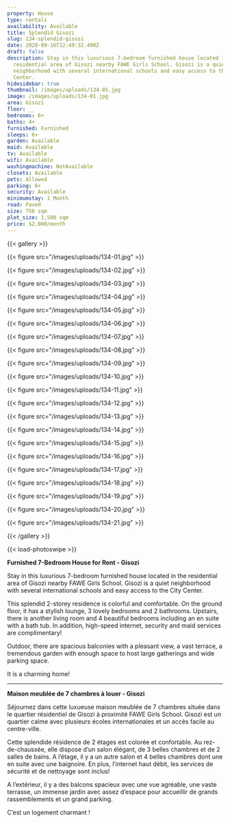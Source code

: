```yaml
---
property: House
type: rentals
availability: Available
title: Splendid Gisozi
slug: 134-splendid-gisozi
date: 2020-09-16T12:49:32.498Z
draft: false
description: Stay in this luxurious 7-bedroom furnished house located in the
  residential area of Gisozi nearby FAWE Girls School. Gisozi is a quiet
  neighborhood with several international schools and easy access to the City
  Center.
hidesidebar: true
thumbnail: /images/uploads/134-01.jpg
image: /images/uploads/134-01.jpg
area: Gisozi
floor: __
bedrooms: 6+
baths: 4+
furnished: Furnished
sleeps: 6+
garden: Available
maid: Available
tv: Available
wifi: Available
washingmachine: NotAvailable
closets: Available
pets: Allowed
parking: 6+
security: Available
minimumstay: 1 Month
road: Paved
size: 750 sqm
plot_size: 1,500 sqm
price: $2,000/month
---
```

{{< gallery >}}

{{< figure src="/images/uploads/134-01.jpg" >}}

{{< figure src="/images/uploads/134-02.jpg" >}}

{{< figure src="/images/uploads/134-03.jpg" >}}

{{< figure src="/images/uploads/134-04.jpg" >}}

{{< figure src="/images/uploads/134-05.jpg" >}}

{{< figure src="/images/uploads/134-06.jpg" >}}

{{< figure src="/images/uploads/134-07.jpg" >}}

{{< figure src="/images/uploads/134-08.jpg" >}}

{{< figure src="/images/uploads/134-09.jpg" >}}

{{< figure src="/images/uploads/134-10.jpg" >}}

{{< figure src="/images/uploads/134-11.jpg" >}}

{{< figure src="/images/uploads/134-12.jpg" >}}

{{< figure src="/images/uploads/134-13.jpg" >}}

{{< figure src="/images/uploads/134-14.jpg" >}}

{{< figure src="/images/uploads/134-15.jpg" >}}

{{< figure src="/images/uploads/134-16.jpg" >}}

{{< figure src="/images/uploads/134-17.jpg" >}}

{{< figure src="/images/uploads/134-18.jpg" >}}

{{< figure src="/images/uploads/134-19.jpg" >}}

{{< figure src="/images/uploads/134-20.jpg" >}}

{{< figure src="/images/uploads/134-21.jpg" >}}

{{< /gallery >}}

{{< load-photoswipe >}}

**Furnished 7-Bedroom House for Rent - Gisozi**

Stay in this luxurious 7-bedroom furnished house located in the residential area of Gisozi nearby FAWE Girls School. Gisozi is a quiet neighborhood with several international schools and easy access to the City Center.

This splendid 2-storey residence is colorful and comfortable. On the ground floor, it has a stylish lounge, 3 lovely bedrooms and 2 bathrooms. Upstairs, there is another living room and 4 beautiful bedrooms including an en suite with a bath tub. In addition, high-speed internet, security and maid services are complimentary!

Outdoor, there are spacious balconies with a pleasant view, a vast terrace, a tremendous garden with enough space to host large gatherings and wide parking space.

It is a charming home!

- - -

**Maison meublée de 7 chambres à louer - Gisozi**

Séjournez dans cette luxueuse maison meublée de 7 chambres située dans le quartier résidentiel de Gisozi à proximité FAWE Girls School. Gisozi est un quartier calme avec plusieurs écoles internationales et un accès facile au centre-ville.

Cette splendide résidence de 2 étages est colorée et confortable. Au rez-de-chaussée, elle dispose d’un salon élégant, de 3 belles chambres et de 2 salles de bains. A l’étage, il y a un autre salon et 4 belles chambres dont une en suite avec une baignoire. En plus, l’internet haut débit, les services de sécurité et de nettoyage sont inclus!

A l’extérieur, il y a des balcons spacieux avec une vue agréable, une vaste terrasse, un immense jardin avec assez d’espace pour accueillir de grands rassemblements et un grand parking.

C’est un logement charmant !
